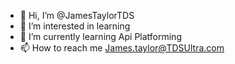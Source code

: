 - 👋 Hi, I’m @JamesTaylorTDS
- 👀 I’m interested in learning
- 🌱 I’m currently learning Api Platforming
- 📫 How to reach me James.taylor@TDSUltra.com
<!---
JamesTaylorTDS/JamesTaylorTDS is a ✨ special ✨ repository because its `README.md` (this file) appears on your GitHub profile.
You can click the Preview link to take a look at your changes.
--->

